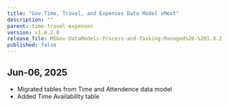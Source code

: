 ```yaml
---
title: "Gov Time, Travel, and Expenses Data Model vMext"
description: ""
parent: time-travel-expenses
version: v1.0.2.0
release_file: MSGov-DataModels-Process-and-Tasking-Managed%20-%201.0.2.0.zip
published: false
---
```


## Jun-06, 2025

- Migrated tables from Time and Attendence data model
- Added Time Availability table